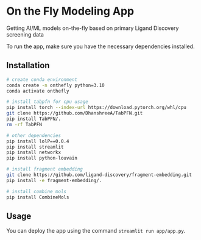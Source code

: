 # On the Fly Modeling App
Getting AI/ML models on-the-fly based on primary Ligand Discovery screening data

To run the app, make sure you have the necessary dependencies installed.

## Installation

```bash
# create conda environment
conda create -n onthefly python=3.10
conda activate onthefly

# install tabpfn for cpu usage
pip install torch --index-url https://download.pytorch.org/whl/cpu
git clone https://github.com/DhanshreeA/TabPFN.git
pip install TabPFN/.
rm -rf TabPFN

# other dependencies
pip install lolP==0.0.4
pip install streamlit
pip install networkx
pip install python-louvain

# install fragment embedding
git clone https://github.com/ligand-discovery/fragment-embedding.git
pip install -e fragment-embedding/.

# install combine mols
pip install CombineMols
```

## Usage

You can deploy the app using the command `streamlit run app/app.py`.
